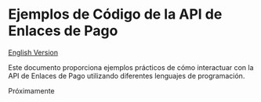# Ejemplos de Código de la API de Enlaces de Pago

[English Version](../payment-links-examples.md)

Este documento proporciona ejemplos prácticos de cómo interactuar con la API de Enlaces de Pago utilizando diferentes lenguajes de programación.

Próximamente 
